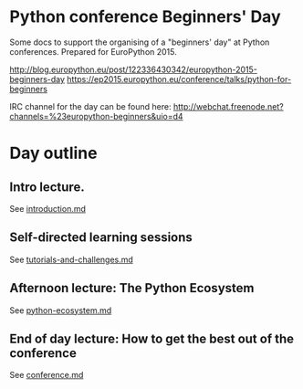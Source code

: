 # Python conference Beginners' Day

Some docs to support the organising of a "beginners' day" at Python conferences.  Prepared for EuroPython 2015.

http://blog.europython.eu/post/122336430342/europython-2015-beginners-day
https://ep2015.europython.eu/conference/talks/python-for-beginners

IRC channel for the day can be found here: http://webchat.freenode.net?channels=%23europython-beginners&uio=d4


# Day outline

## Intro lecture.

See [introduction.md](introduction.md)

## Self-directed learning sessions

See [tutorials-and-challenges.md](tutorials-and-challenges.md)

## Afternoon lecture: The Python Ecosystem

See [python-ecosystem.md](python-ecosystem.md)

##  End of day lecture:  How to get the best out of the conference

See [conference.md](conference.md)

